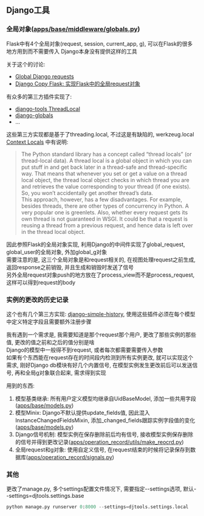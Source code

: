 ## Django工具

### 全局对象([apps/base/middleware/globals.py](https://github.com/huazhaozhe/djtools/blob/master/apps/base/middleware/globals.py))
Flask中有4个全局对象(request, session, current_app, g), 可以在Flask的很多地方用到而不需要传入
Django本身没有提供这样的工具

关于这个的讨论:
+ [Global Django requests](https://nedbatchelder.com/blog/201008/global_django_requests.html)
+ [Django Copy Flask: 实现Flask中的全局request对象](https://smartkeyerror.com/Django-Copy-Flask-%E5%AE%9E%E7%8E%B0Flask%E4%B8%AD%E7%9A%84%E5%85%A8%E5%B1%80request%E5%AF%B9%E8%B1%A1.html)


有众多的第三方插件实现了:
+ [django-tools ThreadLocal](https://github.com/jedie/django-tools/blob/master/django_tools/middlewares/ThreadLocal.py)
+ [django-globals](https://github.com/svetlyak40wt/django-globals/)
+ ...

这些第三方实现都是基于了threading.local, 不过这是有缺陷的, werkzeug.local [Context Locals](https://werkzeug.palletsprojects.com/en/0.15.x/local/) 中有说明:
>The Python standard library has a concept called “thread locals” (or thread-local data). A thread local is a global object in which you can put stuff in and get back later in a thread-safe and thread-specific way. That means that whenever you set or get a value on a thread local object, the thread local object checks in which thread you are and retrieves the value corresponding to your thread (if one exists). So, you won’t accidentally get another thread’s data.<br>
This approach, however, has a few disadvantages. For example, besides threads, there are other types of concurrency in Python. A very popular one is greenlets. Also, whether every request gets its own thread is not guaranteed in WSGI. It could be that a request is reusing a thread from a previous request, and hence data is left over in the thread local object.

因此参照Flask的全局对象实现, 利用Django的中间件实现了global_request, global_user的全局对象, 外加global_g对象<br>
需要注意的是, 这三个全局对象是和request相关的, 在视图处理request之前生成, 返回response之前销毁, 并且生成和销毁时发送了信号<br>
另外全局request对象push的地方放在了process_view而不是process_request, 这样可以得到request的body


### 实例的更改的历史记录

这个也有几个第三方实现: [django-simple-history](https://github.com/treyhunner/django-simple-history), 使用这些插件必须在每个模型中定义特定字段且需要额外注册步骤

我有遇到一个需求是, 我需要知道是那个request那个用户, 更改了那些实例的那些值, 更改的值之前和之后的值分别是啥<br>
Django的模型中一般得不到request, 或者每次都需要需要传入参数<br>
如果有个东西能在request存在的时间段内检测到所有实例更改, 就可以实现这个需求, 刚好Django db模块有好几个内置信号, 在模型实例发生更改前后可以发送信号, 再和全局g对象联合起来, 需求得到实现

用到的东西:
1. 模型基类继承: 所有用户定义模型均继承自UidBaseModel, 添加一些共用字段([apps/base/models.py](https://github.com/huazhaozhe/djtools/blob/master/apps/base/models.py))
2. 模型Minix: Django不默认提供update_fields值, 因此混入InstanceChangedFieldsMixin, 添加_changed_fields跟踪实例字段值的变化([apps/base/models.py](https://github.com/huazhaozhe/djtools/blob/master/apps/base/models.py))
3. Django信号机制: 模型实例在保存删除前后均有信号, 接收模型实例保存删除的信号并得到更改记录([apps/operation_record/utils/make_reocrd.py](https://github.com/huazhaozhe/djtools/blob/master/apps/operation_record/utils/make_reocrd.py))
4. 全局request和g对象: 使用自定义信号, 在request结束的时候将记录保存到数据库([apps/operation_record/signals.py](https://github.com/huazhaozhe/djtools/blob/master/apps/operation_record/signals.py))


### 其他
更改了manage.py, 多个settings配置文件情况下, 需要指定--settings选项, 默认--settings=djtools.settings.base
```python
python manage.py runserver 0:8000 --settings=djtools.settings.local
```
